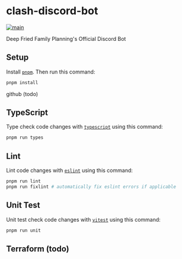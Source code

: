 # clash-discord-bot
[![main](https://github.com/deep-fried-family-planning/clash-discord-bot/actions/workflows/main.yaml/badge.svg)](https://github.com/deep-fried-family-planning/clash-discord-bot/actions/workflows/main.yaml)

Deep Fried Family Planning's Official Discord Bot

## Setup
Install [`pnpm`](https://pnpm.io/installation).
Then run this command:
```bash
pnpm install
```

github (todo)

## TypeScript
Type check code changes with [`typescript`](https://www.typescriptlang.org)
using this command:
```bash
pnpm run types
```

## Lint
Lint code changes with [`eslint`](https://eslint.org)
using this command:
```bash
pnpm run lint
pnpm run fixlint # automatically fix eslint errors if applicable
```

## Unit Test
Unit test check code changes with [`vitest`](https://vitest.dev)
using this command:
```bash
pnpm run unit
```

## Terraform (todo)
